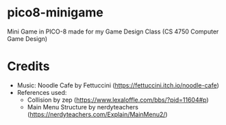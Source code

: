 # pico8-minigame
Mini Game in PICO-8 made for my Game Design Class (CS 4750 Computer Game Design)
# Credits
- Music: Noodle Cafe by Fettuccini (https://fettuccini.itch.io/noodle-cafe)
- References used:
    - Collision by zep (https://www.lexaloffle.com/bbs/?pid=11604#p)
    - Main Menu Structure by nerdyteachers (https://nerdyteachers.com/Explain/MainMenu2/)